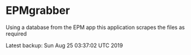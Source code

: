 # EPMgrabber
Using a database from the EPM app this application scrapes the files as required


Latest backup: Sun Aug 25 03:37:02 UTC 2019
